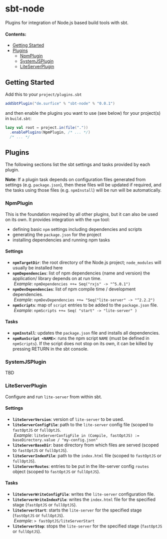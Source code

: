 # sbt-node
Plugins for integration of Node.js based build tools with sbt.

#### Contents:
* [Getting Started](#getting-started)
* [Plugins](#plugins)
  * [NpmPlugin](#npmplugin)
  * [SystemJSPlugin](#systemjsplugin)
  * [LiteServerPlugin](#liteserverplugin)

## Getting Started

Add this to your `project/plugins.sbt`
```scala
addSbtPlugin("de.surfice" % "sbt-node" % "0.0.1")
```
and then enable the plugins you want to use (see below) for your project(s) in `build.sbt`:
```scala
lazy val root = project.in(file("."))
  .enablePlugins(NpmPlugin, /* ... */)
  /* ... */
```

## Plugins
The following sections list the sbt settings and tasks provided by each plugin.

**Note**: If a plugin task depends on configuration files generated from settings (e.g. `package.json`), then these files will be updated if required, and the tasks using those files (e.g. `npmInstall`) will be run will be automatically.

### NpmPlugin
This is the foundation required by all other plugins, but it can also be used on its own.
It provides integration with the `npm` tool:
- defining basic `npm` settings including dependencies and scripts
- generating the `package.json` for the project
- installing dependencies and running npm tasks

#### Settings
- **`npmTargetDir`**: the root directory of the Node.js project; `node_modules` will usually be installed here
- **`npmDependencies`**: list of npm dependencies (name and version) the application/ library depends on at run time.<br/> 
  *Example*: `npmDependencies ++= Seq("rxjs" -> "^5.0.1")`
- **`npmDevDependencies`**: list of npm compile time / development dependencies.<br/>
  *Example*: `npmDevDependencies ++= "Seq("lite-server" -> "^2.2.2")`
- **`npmScripts`**: map of `script` entries to be added to the `package.json` file.<br/>
  *Example*: `npmScripts ++= Seq( "start" -> "lite-server" )`
  
#### Tasks
- **`npmInstall`**: updates the `package.json` file and installs all dependencies.
- **`npmRunScript <NAME>`**: runs the npm script `NAME` (must be defined in `npmScripts`). If the script does not stop on its own, it can be killed by pressing RETURN in the sbt console.

### SystemJSPlugin
TBD

### LiteServerPlugin
Configure and run `lite-server` from within sbt.
#### Settings
- **`liteServerVersion`**: version of `lite-server` to be used.
- **`liteServerConfigFile`**: path to the `lite-server` config file (scoped to `fastOptJS` or `fullOptJS`.<br/>
  *Example*: `liteServerConfigFile in (Compile, fastOptJS) := baseDirectory.value / "my-config.json"`
- **`liteServerBaseDir`**: base directory from which files are served (scoped to `fastOptJS` or `fullOptJS`).
- **`liteServerIndexFile`**: path to the `index.html` file (scoped to `fastOptJS` or `fullOptJS`).
- **`liteServerRoutes`**: entries to be put in the lite-server config `routes` object (scoped to `fastOptJS` or `fullOptJS`).

#### Tasks
- **`liteServerWriteConfigFile`**: writes the `lite-server` configuration file.
- **`liteServerWriteIndexFile`**: writes the `index.html` file for the specified stage (`fastOptJS` or `fullOptJS`).
- **`liteServerStart`**: starts the `lite-server` for the specified stage (`fastOptJS` or `fullOptJS`).<br/>
  *Example*: `> fastOptJS/liteServerStart`
- **`liteServerStop`**: stops the `lite-server` for the specified stage (`fastOptJS` or `fullOptJS`).

